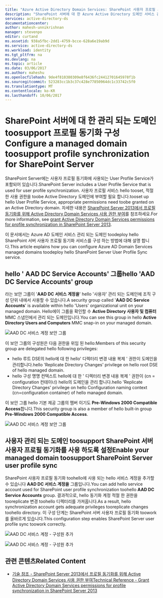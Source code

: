 ```yaml
---
title: "Azure Active Directory Domain Services: SharePoint 사용자 프로필 서비스에 대한 지원을 사용하도록 설정 | Microsoft Docs"
description: "SharePoint 서버에 대 한 Azure Active Directory 도메인 서비스 관리 되는 도메인 toosupport 프로필 동기화 구성"
services: active-directory-ds
documentationcenter: 
author: mahesh-unnikrishnan
manager: stevenpo
editor: curtand
ms.assetid: 938a5fbc-2dd1-4759-bcce-628a6e19ab9d
ms.service: active-directory-ds
ms.workload: identity
ms.tgt_pltfrm: na
ms.devlang: na
ms.topic: article
ms.date: 03/06/2017
ms.author: maheshu
ms.openlocfilehash: 9de4f810380309e8f6436fc24412701645978f1b
ms.sourcegitcommit: 523283cc1b3c37c428e77850964dc1c33742c5f0
ms.translationtype: MT
ms.contentlocale: ko-KR
ms.lasthandoff: 10/06/2017
---
```

# <a name="configure-a-managed-domain-toosupport-profile-synchronization-for-sharepoint-server"></a><span data-ttu-id="81450-103">SharePoint 서버에 대 한 관리 되는 도메인 toosupport 프로필 동기화 구성</span><span class="sxs-lookup"><span data-stu-id="81450-103">Configure a managed domain toosupport profile synchronization for SharePoint Server</span></span>
<span data-ttu-id="81450-104">SharePoint Server에는 사용자 프로필 동기화에 사용되는 User Profile Service가 포함되어 있습니다.</span><span class="sxs-lookup"><span data-stu-id="81450-104">SharePoint Server includes a User Profile Service that is used for user profile synchronization.</span></span> <span data-ttu-id="81450-105">사용자 프로필 서비스 hello tooset, 적절 한 사용 권한을 toobe Active Directory 도메인에 부여할 필요 합니다.</span><span class="sxs-lookup"><span data-stu-id="81450-105">tooset up hello User Profile Service, appropriate permissions need toobe granted on an Active Directory domain.</span></span> <span data-ttu-id="81450-106">자세한 내용은 [SharePoint Server 2013에서 프로필 동기화를 위해 Active Directory Domain Services 사용 권한 부여](https://technet.microsoft.com/library/hh296982.aspx)를 참조하세요.</span><span class="sxs-lookup"><span data-stu-id="81450-106">For more information, see [grant Active Directory Domain Services permissions for profile synchronization in SharePoint Server 2013](https://technet.microsoft.com/library/hh296982.aspx).</span></span>

<span data-ttu-id="81450-107">이 문서에서는 Azure AD 도메인 서비스 관리 되는 도메인 toodeploy hello SharePoint 서버 사용자 프로필 동기화 서비스를 구성 하는 방법에 대해 설명 합니다.</span><span class="sxs-lookup"><span data-stu-id="81450-107">This article explains how you can configure Azure AD Domain Services managed domains toodeploy hello SharePoint Server User Profile Sync service.</span></span>

## <a name="hello-aad-dc-service-accounts-group"></a><span data-ttu-id="81450-108">hello ' AAD DC Service Accounts' 그룹</span><span class="sxs-lookup"><span data-stu-id="81450-108">hello 'AAD DC Service Accounts' group</span></span>
<span data-ttu-id="81450-109">라는 보안 그룹이 '**AAD DC 서비스 계정을**' hello '사용자' 관리 되는 도메인에 조직 구성 단위 내에서 사용할 수 있습니다.</span><span class="sxs-lookup"><span data-stu-id="81450-109">A security group called '**AAD DC Service Accounts**' is available within hello 'Users' organizational unit on your managed domain.</span></span> <span data-ttu-id="81450-110">Hello에이 그룹을 확인할 수 **Active Directory 사용자 및 컴퓨터** MMC 스냅인에서 관리 되는 도메인입니다.</span><span class="sxs-lookup"><span data-stu-id="81450-110">You can see this group in hello **Active Directory Users and Computers** MMC snap-in on your managed domain.</span></span>

![AAD DC 서비스 계정 보안 그룹](./media/active-directory-domain-services-admin-guide/aad-dc-service-accounts.png)

<span data-ttu-id="81450-112">이 보안 그룹의 구성원은 다음 권한을 위임 된 hello:</span><span class="sxs-lookup"><span data-stu-id="81450-112">Members of this security group are delegated hello following privileges:</span></span>
- <span data-ttu-id="81450-113">hello 루트 DSE의 hello에 대 한 hello' 디렉터리 변경 내용 복제 ' 권한이 도메인을 관리합니다.</span><span class="sxs-lookup"><span data-stu-id="81450-113">hello 'Replicate Directory Changes' privilege on hello root DSE of hello managed domain.</span></span>
- <span data-ttu-id="81450-114">hello 구성 명명 컨텍스트 hello에 대 한 ' 디렉터리 변경 내용 복제 ' 권한이 (cn = configuration 컨테이너) hello의 도메인을 관리 합니다.</span><span class="sxs-lookup"><span data-stu-id="81450-114">hello 'Replicate Directory Changes' privilege on hello Configuration naming context (cn=configuration container) of hello managed domain.</span></span>

<span data-ttu-id="81450-115">이 보안 그룹 hello 기본 제공 그룹의 멤버 이기도 **Pre-Windows 2000 Compatible Access**합니다.</span><span class="sxs-lookup"><span data-stu-id="81450-115">This security group is also a member of hello built-in group **Pre-Windows 2000 Compatible Access**.</span></span>

![AAD DC 서비스 계정 보안 그룹](./media/active-directory-domain-services-admin-guide/aad-dc-service-accounts-properties.png)


## <a name="enable-your-managed-domain-toosupport-sharepoint-server-user-profile-sync"></a><span data-ttu-id="81450-117">사용자 관리 되는 도메인 toosupport SharePoint 서버 사용자 프로필 동기화를 사용 하도록 설정</span><span class="sxs-lookup"><span data-stu-id="81450-117">Enable your managed domain toosupport SharePoint Server user profile sync</span></span>
<span data-ttu-id="81450-118">SharePoint 사용자 프로필 동기화 toohello에 사용 되는 hello 서비스 계정을 추가할 수 있습니다 **AAD DC 서비스 계정을** 그룹입니다.</span><span class="sxs-lookup"><span data-stu-id="81450-118">You can add hello service account used for SharePoint user profile synchronization toohello **AAD DC Service Accounts** group.</span></span> <span data-ttu-id="81450-119">결과적으로, hello 동기화 계정 적절 한 권한을 tooreplicate 변경 toohello 디렉터리를 가져옵니다.</span><span class="sxs-lookup"><span data-stu-id="81450-119">As a result, hello synchronization account gets adequate privileges tooreplicate changes toohello directory.</span></span> <span data-ttu-id="81450-120">이 구성 단계는 SharePoint 서버 사용자 프로필 동기화 toowork를 올바르게 있습니다.</span><span class="sxs-lookup"><span data-stu-id="81450-120">This configuration step enables SharePoint Server user profile sync toowork correctly.</span></span>

![AAD DC 서비스 계정 - 구성원 추가](./media/active-directory-domain-services-admin-guide/aad-dc-service-accounts-add-member.png)

![AAD DC 서비스 계정 - 구성원 추가](./media/active-directory-domain-services-admin-guide/aad-dc-service-accounts-add-member2.png)

## <a name="related-content"></a><span data-ttu-id="81450-123">관련 콘텐츠</span><span class="sxs-lookup"><span data-stu-id="81450-123">Related Content</span></span>
* [<span data-ttu-id="81450-124">기술 참조 - SharePoint Server 2013에서 프로필 동기화를 위해 Active Directory Domain Services 사용 권한 부여</span><span class="sxs-lookup"><span data-stu-id="81450-124">Technical Reference - Grant Active Directory Domain Services permissions for profile synchronization in SharePoint Server 2013</span></span>](https://technet.microsoft.com/library/hh296982.aspx)
